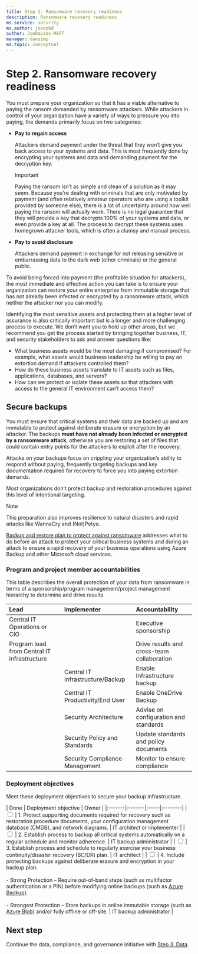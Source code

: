 ```yaml
---
title: Step 2. Ransomware recovery readiness
description: Ransomware recovery readiness 
ms.service: security
ms.author: josephd
author: JoeDavies-MSFT
manager: dansimp
ms.topic: conceptual
---
```


# Step 2. Ransomware recovery readiness

You must prepare your organization so that it has a viable alternative to paying the ransom demanded by ransomware attackers. While attackers in control of your organization have a variety of ways to pressure you into paying, the demands primarily focus on two categories:

- **Pay to regain access**

  Attackers demand payment under the threat that they won’t give you back access to your systems and data. This is most frequently done by encrypting your systems and data and demanding payment for the decryption key. 

  >[!Important]
  >Paying the ransom isn’t as simple and clean of a solution as it may seem. Because you're dealing with criminals that are only motivated by payment (and often relatively amateur operators who are using a toolkit provided by someone else), there is a lot of uncertainty around how well paying the ransom will actually work. There is no legal guarantee that they will provide a key that decrypts 100% of your systems and data, or even provide a key at all. The process to decrypt these systems uses homegrown attacker tools, which is often a clumsy and manual process.
  >

- **Pay to avoid disclosure**

   Attackers demand payment in exchange for not releasing sensitive or embarrassing data to the dark web (other criminals) or the general public. 

To avoid being forced into payment (the profitable situation for attackers), the most immediate and effective action you can take is to ensure your organization can restore your entire enterprise from immutable storage that has not already been infected or encrypted by a ransomware attack, which neither the attacker nor you can modify. 

Identifying the most sensitive assets and protecting them at a higher level of assurance is also critically important but is a longer and more challenging process to execute. We don’t want you to hold up other areas, but we recommend you get the process started by bringing together business, IT, and security stakeholders to ask and answer questions like: 

- What business assets would be the most damaging if compromised? For example, what assets would business leadership be willing to pay an extortion demand if attackers controlled them? 
- How do these business assets translate to IT assets such as files, applications, databases, and servers?
- How can we protect or isolate these assets so that attackers with access to the general IT environment can’t access them? 

## Secure backups

You must ensure that critical systems and their data are backed up and are immutable to protect against deliberate erasure or encryption by an attacker. The backups **must have not already been infected or encrypted by a ransomware attack**, otherwise you are restoring a set of files that could contain entry points for the attackers to exploit after the recovery.

Attacks on your backups focus on crippling your organization’s ability to respond without paying, frequently targeting backups and key documentation required for recovery to force you into paying extortion demands. 

Most organizations don’t protect backup and restoration procedures against this level of intentional targeting. 

>[!Note]
>This preparation also improves resilience to natural disasters and rapid attacks like WannaCry and (Not)Petya.
>

[Backup and restore plan to protect against ransomware](https://docs.microsoft.com/security/compass/backup-plan-to-protect-against-ransomware) addresses what to do before an attack to protect your critical business systems and during an attack to ensure a rapid recovery of your business operations using Azure Backup and other Microsoft cloud services.

### Program and project member accountabilities

This table describes the overall protection of your data from ransomware in terms of a sponsorship/program management/project management hierarchy to determine and drive results.

| Lead | Implementer | Accountability |
|:-------|:-------|:-----|
| Central IT Operations or CIO | | Executive sponsorship |
| Program lead from Central IT infrastructure | | Drive results and cross-team collaboration |
|  | Central IT Infrastructure/Backup | Enable Infrastructure backup |
|  | Central IT Productivity/End User | Enable OneDrive Backup |
|  | Security Architecture  | Advise on configuration and standards |
| | Security Policy and Standards | Update standards and policy documents |
| | Security Compliance Management | Monitor to ensure compliance |

### Deployment objectives

Meet these deployment objectives to secure your backup infrastructure.

| Done | Deployment objective | Owner |
|:-------|:-------|:-----|:--------|
| <input type="checkbox" /> | 1. Protect supporting documents required for recovery such as restoration procedure documents, your configuration management database (CMDB), and network diagrams. | IT architect or implementer |
| <input type="checkbox" /> | 2. Establish process to backup all critical systems automatically on a regular schedule and monitor adherence. | IT backup administrator |
| <input type="checkbox" /> | 3. Establish process and schedule to regularly exercise your business continuity/disaster recovery (BC/DR) plan. | IT architect |
| <input type="checkbox" /> | 4. Include protecting backups against deliberate erasure and encryption in your backup plan: <br><br> - Strong Protection – Require out-of-band steps (such as multifactor authentication or a PIN) before modifying online backups (such as [Azure Backup](/azure/backup/backup-azure-security-feature#prevent-attacks)). <br><br> - Strongest Protection – Store backups in online immutable storage (such as [Azure Blob](/azure/storage/blobs/storage-blob-immutable-storage)) and/or fully offline or off-site.  | IT backup administrator |

## Next step

Continue the data, compliance, and governance initiative with [Step 3. Data](data-compliance-gov-data.md).

